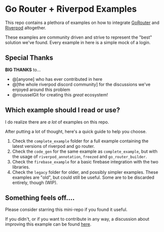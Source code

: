 # Go Router + Riverpod Examples

This repo contains a plethora of examples on how to integrate [GoRouter] and [Riverpod] altogether.

These examples are community driven and strive to represent the "best" solution we've found.
Every example in here is a simple mock of a login.

## Special Thanks
**BIG THANKS** to...
- @[anyone] who has ever contributed in here
- @[the whole riverpod discord community] for the discussions we've enjoyed around this problem
- @rrousselGit for creating this _great_ ecosystem!

## Which example should I read or use?

I do realize there are _a lot_ of examples on this repo.

After putting a lot of thought, here's a quick guide to help you choose.

1. Check the `complete_example` folder for a full example containing the latest versions of riverpod and go router.
2. Check the `code_gen` for the same example as `complete_example`, but with the usage of `riverpod_annotation`, `freezed` and `go_router_builder`.
3. Check the `firebase_example` for a basic firebase integration with the two libraries.
4. Check the `legacy` folder for older, and possibly simpler examples. These examples are "old", but could still be useful. Some are to be discarded entirely, though (WIP).

## Something feels off....
Please consider starring this mini-repo if you found it useful.

If you didn't, or if you want to contribute in any way, a discussion about improving this example can be found [here].

[Riverpod]: https://github.com/rrousselGit/river_pod
[GoRouter]: https://github.com/flutter/packages/tree/main/packages/go_router
[here]: https://github.com/rrousselGit/riverpod/discussions/1357
